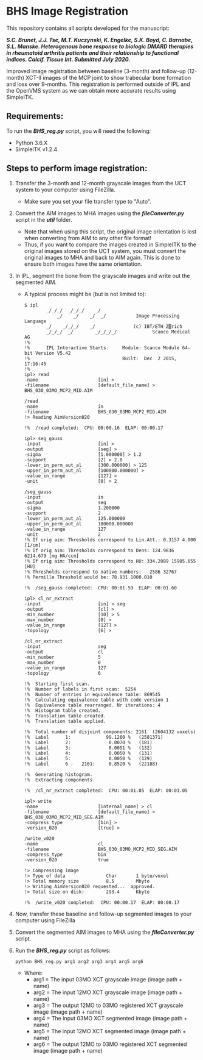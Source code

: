 # BHS Image Registration

This repository contains all scripts developed for the manuscript:

***S.C. Brunet, J.J. Tse, M.T. Kuczynski, K. Engelke, S.K. Boyd, C. Barnabe, S.L. Manske. Heterogenous bone response to biologic DMARD therapies in rheumatoid arthritis patients and their relationship to functional indices. Calcif. Tissue Int. Submitted July 2020.***

Improved image registration between baseline (3-month) and follow-up (12-month) XCT-II images of the MCP joint to show trabecular bone formation and loss over 9-months. This registration is performed outside of IPL and the OpenVMS system as we can obtain more accurate results using SimpleITK.

## Requirements:
To run the ***BHS_reg.py*** script, you will need the following:
- Python 3.6.X
- SimpleITK v1.2.4

## Steps to perform image registration:
1. Transfer the 3-month and 12-month grayscale images from the UCT system to your computer using FileZilla.
    - Make sure you set your file transfer type to "Auto".
2. Convert the AIM images to MHA images using the ***fileConverter.py*** script in the ***util*** folder.
    - Note that when using this script, the original image orientation is lost when converting from AIM to any other file format!
    - Thus, if you want to compare the images created in SimpleITK to the original images stored on the UCT system, you must convert the original images to MHA and back to AIM again. This is done to ensure both images have the same orientation.
3. In IPL, segment the bone from the grayscale images and write out the segmented AIM.
    - A typical process might be (but is not limited to):
        ```
        $ ipl
                _/_/_/  _/_/_/    _/
                    _/    _/    _/  _/           Image Processing Language
                _/    _/_/_/    _/              (c) IBT/ETH Z▒rich
                _/_/_/  _/        _/_/_/_/             Scanco Medical AG
        !%
        !%      IPL Interactive Starts.     Module: Scanco Module 64-bit Version V5.42
        !%                                  Built:  Dec  2 2015, 17:16:45
        !%
        ipl> read
        -name                      [in] >
        -filename                  [default_file_name] > BHS_030_03MO_MCP2_MID.AIM

        /read
        -name                      in
        -filename                  BHS_030_03MO_MCP2_MID.AIM
        !> Reading AimVersion020

        !%  /read completed:  CPU: 00:00.16  ELAP: 00:00.17

        ipl> seg_gauss
        -input                     [in] >
        -output                    [seg] >
        -sigma                     [1.000000] > 1.2
        -support                   [2] > 2.0
        -lower_in_perm_aut_al      [300.000000] > 125
        -upper_in_perm_aut_al      [100000.000000] >
        -value_in_range            [127] >
        -unit                      [0] > 2

        /seg_gauss
        -input                     in
        -output                    seg
        -sigma                     1.200000
        -support                   2
        -lower_in_perm_aut_al      125.000000
        -upper_in_perm_aut_al      100000.000000
        -value_in_range            127
        -unit                      2
        !% If orig aim: Thresholds correspond to Lin.Att.: 0.3157 4.000 [1/cm]
        !% If orig aim: Thresholds correspond to Dens: 124.9836 6214.679 [mg HA/ccm]
        !% If orig aim: Thresholds correspond to HU: 334.2089 15905.655 [HU]
        !% Thresholds correspond to native numbers:   2586 32767
        !% Permille Threshold would be: 78.931 1000.010

        !%  /seg_gauss completed:  CPU: 00:01.59  ELAP: 00:01.60

        ipl> cl_nr_extract
        -input                     [in] > seg
        -output                    [cl] >
        -min_number                [10] > 5
        -max_number                [0] >
        -value_in_range            [127] >
        -topology                  [6] >

        /cl_nr_extract
        -input                     seg
        -output                    cl
        -min_number                5
        -max_number                0
        -value_in_range            127
        -topology                  6

        !%  Starting first scan.
        !%  Number of labels in first scan:  5254
        !%  Number of entries in equivalence table: 869545
        !%  Calculating equivalence table with code version 1
        !%  Equivalence table rearranged. Nr iterations: 4
        !%  Histogram table created.
        !%  Translation table created.
        !%  Translation table applied.

        !%  Total number of disjoint components: 2161  (2604132 voxels)
        !%  Label      1:             99.1260 %   (2581371)
        !%  Label      2:              0.0070 %   (181)
        !%  Label      3:              0.0051 %   (132)
        !%  Label      4:              0.0050 %   (131)
        !%  Label      5:              0.0050 %   (129)
        !%  Label      6 -   2161:     0.8520 %   (22188)

        !%  Generating histogram.
        !%  Extracting components.

        !%  /cl_nr_extract completed:  CPU: 00:01.05  ELAP: 00:01.05

        ipl> write
        -name                      [internal_name] > cl
        -filename                  [default_file_name] > BHS_030_03MO_MCP2_MID_SEG.AIM
        -compress_type             [bin] >
        -version_020               [true] >

        /write_v020
        -name                      cl
        -filename                  BHS_030_03MO_MCP2_MID_SEG.AIM
        -compress_type             bin
        -version_020               true

        !> Compressing image
        !> Type of data               Char       1 byte/voxel
        !> Total memory size          8.5        Mbyte
        !> Writing AimVersion020 requested...  approved.
        !> Total size on disk:        293.4      Kbyte

        !%  /write_v020 completed:  CPU: 00:00.17  ELAP: 00:00.17
        ```

4. Now, transfer these baseline and follow-up segmented images to your computer using FileZilla
5. Convert the segmented AIM images to MHA using the ***fileConverter.py*** script.
6. Run the ***BHS_reg.py*** script as follows:
    ```python
    python BHS_reg.py arg1 arg2 arg3 arg4 arg5 arg6
    ```
    - Where:
        - arg1 = The input 03MO XCT grayscale image (image path + name)
        - arg2 = The input 12MO XCT grayscale image (image path + name)
        - arg3 = The output 12MO to 03MO registered XCT grayscale image (image path + name)
        - arg4 = The input 03MO XCT segmented image (image path + name)
        - arg5 = The input 12MO XCT segmented image (image path + name)
        - arg6 = The output 12MO to 03MO registered XCT segmented image (image path + name)

